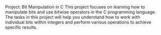 Project: Bit Manipulation in C
This project focuses on learning how to manipulate bits and use bitwise operators in the C programming language. The tasks in this project will help you understand how to work with individual bits within integers and perform various operations to achieve specific results.
